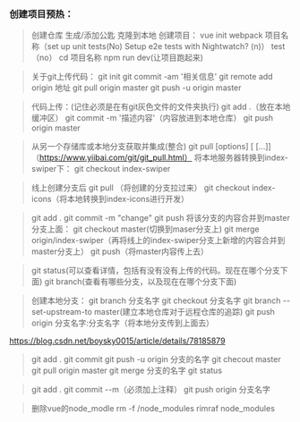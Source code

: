 ﻿### 创建项目预热：

> 创建仓库 生成/添加公匙 克隆到本地
创建项目：
vue init webpack 项目名称（set up unit tests(No) Setup e2e tests with Nightwatch? (n)）
test （no）
cd 项目名称
npm run dev(让项目跑起来)

> 关于git上传代码：
git init 
git commit -am '相关信息'
git remote add origin 地址
git pull origin master
git push -u origin master

> 代码上传：(记住必须是在有git灰色文件的文件夹执行)
git add .（放在本地缓冲区）
git commit -m '描述内容'（内容放进到本地仓库）
git push origin master

> 从另一个存储库或本地分支获取并集成(整合)
git pull [options] [<repository> [<refspec>…]]（https://www.yiibai.com/git/git_pull.html）
将本地服务器转换到index-swiper下：
git checkout index-swiper

> 线上创建分支后
git pull （将创建的分支拉过来）
git checkout index-icons（将本地转换到index-icons进行开发）

> git  add  .
git commit -m "change"
git push
将该分支的内容合并到master分支上面：
git checkout master(切换到maser分支上)
 git merge origin/index-swiper（再将线上的index-swiper分支上新增的内容合并到master分支上）
git push（将master内容传上去）


> git status(可以查看详情，包括有没有没有上传的代码。现在在哪个分支下面)
git branch(查看有哪些分支，以及现在在哪个分支下面)


> 创建本地分支：
git branch 分支名字
git checkout 分支名字
git branch --set-upstream-to master(建立本地仓库对于远程仓库的追踪)
git push origin 分支名字:分支名字（将本地分支传到上面去）

https://blog.csdn.net/boysky0015/article/details/78185879
> git add .
git commit 
git push -u origin 分支的名字
git checout master
git pull origin master
git merge 分支的名字
git status

> git add .
git commit --m（必须加上注释）
git push origin 分支名字

> 删除vue的node_modle
rm -f /node_modules
rimraf node_modules



